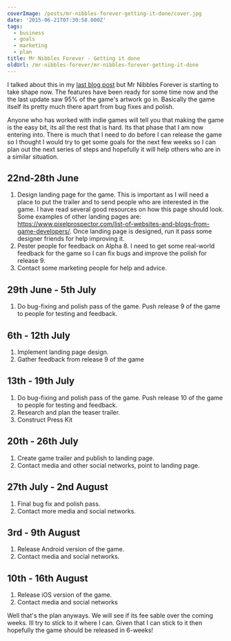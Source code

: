 ```yaml
---
coverImage: /posts/mr-nibbles-forever-getting-it-done/cover.jpg
date: '2015-06-21T07:30:58.000Z'
tags:
  - business
  - goals
  - marketing
  - plan
title: Mr Nibbles Forever - Getting it done
oldUrl: /mr-nibbles-forever/mr-nibbles-forever-getting-it-done
---
```


I talked about this in my [last blog post](https://www.mikecann.co.uk/myprojects/mr-nibbles-alpha-8/) but Mr Nibbles Forever is starting to take shape now. The features have been ready for some time now and the the last update saw 95% of the game's artwork go in. Basically the game itself its pretty much there apart from bug fixes and polish.

<!-- more -->

Anyone who has worked with indie games will tell you that making the game is the easy bit, its all the rest that is hard. Its that phase that I am now entering into. There is much that I need to do before I can release the game so I thought I would try to get some goals for the next few weeks so I can plan out the next series of steps and hopefully it will help others who are in a similar situation.

## 22nd-28th June

1. Design landing page for the game. This is important as I will need a place to put the trailer and to send people who are interested in the game. I have read several good resources on how this page should look. Some examples of other landing pages are: https://www.pixelprospector.com/list-of-websites-and-blogs-from-game-developers/. Once landing page is designed, run it pass some designer friends for help improving it.
2. Pester people for feedback on Alpha 8\. I need to get some real-world feedback for the game so I can fix bugs and improve the polish for release 9.
3. Contact some marketing people for help and advice.

## 29th June - 5th July

1. Do bug-fixing and polish pass of the game. Push release 9 of the game to people for testing and feedback.

## 6th - 12th July

1. Implement landing page design.
2. Gather feedback from release 9 of the game

## 13th - 19th July

1. Do bug-fixing and polish pass of the game. Push release 10 of the game to people for testing and feedback.
2. Research and plan the teaser trailer.
3. Construct Press Kit

## 20th - 26th July

1. Create game trailer and publish to landing page.
2. Contact media and other social networks, point to landing page.

## 27th July - 2nd August

1. Final bug fix and polish pass.
2. Contact more media and social networks.

## 3rd - 9th August

1. Release Android version of the game.
2. Contact media and social networks.

## 10th - 16th August

1. Release iOS version of the game.
2. Contact media and social networks

Well that's the plan anyways. We will see if its fee sable over the coming weeks. Ill try to stick to it where I can. Given that I can stick to it then hopefully the game should be released in 6-weeks!

